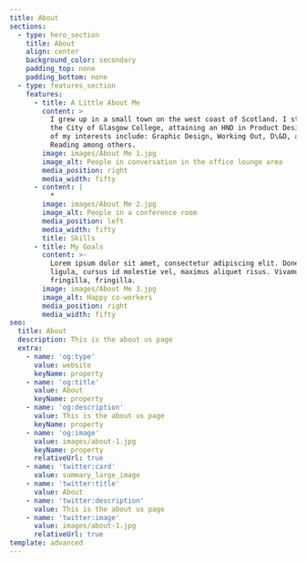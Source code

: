 ```yaml
---
title: About
sections:
  - type: hero_section
    title: About
    align: center
    background_color: secondary
    padding_top: none
    padding_bottom: none
  - type: features_section
    features:
      - title: A Little About Me
        content: >
          I grew up in a small town on the west coast of Scotland. I studied at
          the City of Glasgow College, attaining an HND in Product Design. Some
          of my interests include: Graphic Design, Working Out, D\&D, and
          Reading among others.
        image: images/About Me 1.jpg
        image_alt: People in conversation in the office lounge area
        media_position: right
        media_width: fifty
      - content: |
          *
        image: images/About Me 2.jpg
        image_alt: People in a conference room
        media_position: left
        media_width: fifty
        title: Skills
      - title: My Goals
        content: >-
          Lorem ipsum dolor sit amet, consectetur adipiscing elit. Donec nisl
          ligula, cursus id molestie vel, maximus aliquet risus. Vivamus in nibh
          fringilla, fringilla.
        image: images/About Me 3.jpg
        image_alt: Happy co-workers
        media_position: right
        media_width: fifty
seo:
  title: About
  description: This is the about us page
  extra:
    - name: 'og:type'
      value: website
      keyName: property
    - name: 'og:title'
      value: About
      keyName: property
    - name: 'og:description'
      value: This is the about us page
      keyName: property
    - name: 'og:image'
      value: images/about-1.jpg
      keyName: property
      relativeUrl: true
    - name: 'twitter:card'
      value: summary_large_image
    - name: 'twitter:title'
      value: About
    - name: 'twitter:description'
      value: This is the about us page
    - name: 'twitter:image'
      value: images/about-1.jpg
      relativeUrl: true
template: advanced
---
```

